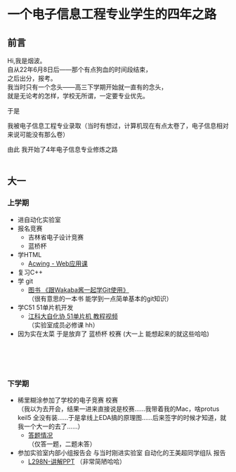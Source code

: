 # 一个电子信息工程专业学生的四年之路
## 前言
Hi,我是烟波。<br>
自从22年6月8日后——那个有点狗血的时间段结束，<br>
之后出分，报考。<br>
我当时只有一个念头——高三下学期开始就一直有的念头，<br>
就是无论考的怎样，学校无所谓，一定要专业优先。<br>

于是<br>

我被电子信息工程专业录取（当时有想过，计算机现在有点太卷了，电子信息相对来说可能没有那么卷）<br>


由此 我开始了4年电子信息专业修炼之路<br><br>

## 大一
### 上学期
- 进自动化实验室
- 报名竞赛
  - 吉林省电子设计竞赛
  - 蓝桥杯
- 学HTML
  - [Acwing - Web应用课](https://www.acwing.com/activity/content/1150/)
- 复习C++
- 学 git 
  - [图书 《跟Wakaba酱一起学Git使用》](https://book.douban.com/subject/35274988/)<br>
  （很有意思的一本书 能学到一点简单基本的git知识）
- 学C51 51单片机开发 
  - [江科大自化协 51单片机 教程视频](https://www.bilibili.com/video/BV1Mb411e7re/?spm_id_from=333.999.0.0)<br>
   （实验室成员必修课 hh）
- 因为实在太菜 于是放弃了 蓝桥杯 校赛
(大一上 能想起来的就这些哈哈)<br><br><br><br><br>



### 下学期
- 稀里糊涂参加了学校的电子竞赛 校赛<br>
（我以为去开会，结果一进来直接说是校赛……我带着我的Mac，啥protus keil5 全没有装……于是拿线上EDA搞的原理图……后来签字的时候才知道，就我一个大一的去了......）
  - [答题情况](https://github.com/yanboishere/The-four-year-journey-of-a-student-majoring-in-electronic-information-engineering/tree/master/%E5%A4%A7%E4%B8%80/%E5%90%89%E6%9E%97%E7%9C%81%E7%94%B5%E5%AD%90%E8%AE%BE%E8%AE%A1%E7%AB%9E%E8%B5%9B-%E6%A0%A1%E8%B5%9B)<br>
   （仅答一题，二题未答）
- 参加实验室内部小组报告会 与当时刚进实验室 自动化的王美超同学组队 报告
  - [L298N-讲解PPT](https://github.com/yanboishere/The-four-year-journey-of-a-student-majoring-in-electronic-information-engineering/blob/master/%E5%A4%A7%E4%B8%80/L298N%20%E5%AE%9E%E9%AA%8C%E5%AE%A4%E5%B0%8F%E7%BB%84%E5%B1%95%E7%A4%BA%20PPT.pptx)
   （非常简陋哈哈）
